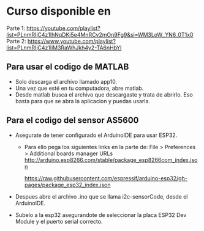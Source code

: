 # Curso disponible en
Parte 1: https://youtube.com/playlist?list=PLnmRIjC4z1lhNqDKj5e4MnRCv2mOn9Fg9&si=WM3LoW_YN6_0T1x0
Parte 2: https://www.youtube.com/playlist?list=PLnmRIjC4z1liM3RaWhJkh4y2-TA6nHbYl

## Para usar el codigo de MATLAB
* Solo descarga el archivo llamado app10.
* Una vez que esté en tu computadora, abre matlab.
* Desde matlab busca el archivo que descargaste y trata de abrirlo. Eso basta para que se abra la aplicacion y puedas usarla.

## Para el codigo del sensor AS5600
* Asegurate de tener configurado el ArduinoIDE para usar ESP32.
    * Para ello pega los siguientes links en la parte de: File > Preferences > Additional boards manager URLs
        http://arduino.esp8266.com/stable/package_esp8266com_index.json
      
        https://raw.githubusercontent.com/espressif/arduino-esp32/gh-pages/package_esp32_index.json

* Despues abre el archivo .ino que se llama i2c-sensorCode, desde el ArduinoIDE.
* Subelo a la esp32 asegurandote de seleccionar la placa ESP32 Dev Module y el puerto serial correcto.

